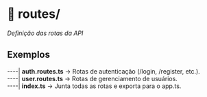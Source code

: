 # 📂 routes/
*Definição das rotas da API*<br/>


## Exemplos

----| **auth.routes.ts** → Rotas de autenticação (/login, /register, etc.).<br/>
----| **user.routes.ts** → Rotas de gerenciamento de usuários.<br/>
----| **index.ts** → Junta todas as rotas e exporta para o app.ts.<br/>